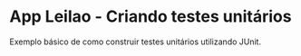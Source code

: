 # App Leilao - Criando testes unitários
Exemplo básico de como construir testes unitários utilizando JUnit.
